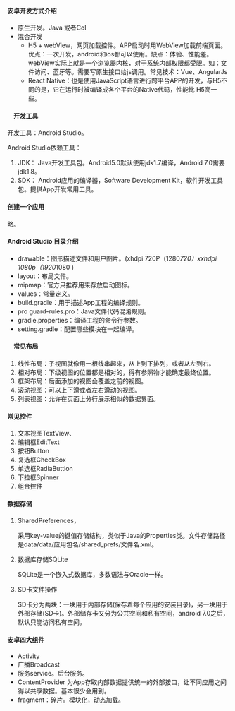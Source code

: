 #### 安卓开发方式介绍

* 原生开发。Java 或者Col
* 混合开发
  * H5 + webView，网页加载控件。APP启动时用WebView加载前端页面。优点：一次开发，android和ios都可以使用。缺点：体验、性能差。webView实际上就是一个浏览器内核，对于系统内部权限都受限。如：文件访问、蓝牙等。需要写原生接口给js调用。常见技术：Vue、AngularJs
  * React Native：也是使用JavaScript语言进行跨平台APP的开发，与H5不同的是，它在运行时被编译成各个平台的Native代码，性能比 H5高一些。

#### 　开发工具

开发工具：Android Studio。

Android Studio依赖工具：

1. JDK：  Java开发工具包。Android5.0默认使用jdk1.7编译，Android 7.0需要jdk1.8。
2. SDK： Android应用的编译器，Software Development Kit，软件开发工具包。提供App开发常用工具。

#### 创建一个应用

略。

#### Android Studio  目录介绍

* drawable：图形描述文件和用户图片。(xhdpi  720P（1280*720）xxhdpi 1080p（1920*1080 )
* layout：布局文件。
* mipmap：官方只推荐用来存放启动图标。
* values：常量定义。
* build.gradle：用于描述App工程的编译规则。
* pro guard-rules.pro：Java文件代码混淆规则。
* gradle.properties：编译工程的命令行参数。
* setting.gradle：配置哪些模块在一起编译。

#### 　常见布局

1. 线性布局：子视图就像用一根线串起来，从上到下排列，或者从左到右。
2. 相对布局：下级视图的位置都是相对的，得有参照物才能确定最终位置。
3. 框架布局：后面添加的视图会覆盖之前的视图。
4. 滚动视图：可以上下滑或者左右滑动的视图。
5. 列表视图：允许在页面上分行展示相似的数据界面。

#### 常见控件

1. 文本视图TextView、
2. 编辑框EditText
3. 按钮Button
4. 复选框CheckBox
5. 单选框RadiaButtion
6. 下拉框Spinner
7. 组合控件

#### 数据存储

1. SharedPreferences，

   采用key-value的键值存储结构，类似于Java的Properties类。文件存储路径是data/data/应用包名/shared_prefs/文件名.xml。

2. 数据库存储SQLite

   SQLite是一个嵌入式数据库，多数语法与Oracle一样。

3. SD卡文件操作

   SD卡分为两块：一块用于内部存储(保存着每个应用的安装目录)，另一块用于外部存储(SD卡)。外部储存卡又分为公共空间和私有空间，android 7.0之后，默认只能访问私有空间。

#### 安卓四大组件

* Activity
* 广播Broadcast
* 服务service。后台服务。
* ContentProvider  为App存取内部数据提供统一的外部接口，让不同应用之间得以共享数据。基本很少会用到。
* fragment：碎片。模块化，动态加载。





